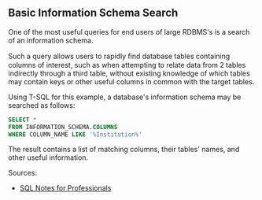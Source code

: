 ## Basic Information Schema Search
One of the most useful queries for end users of large RDBMS's is a search of an information schema.

Such a query allows users to rapidly ﬁnd database tables containing columns of interest, such as when attempting
to relate data from 2 tables indirectly through a third table, without existing knowledge of which tables may contain
keys or other useful columns in common with the target tables.

Using T-SQL for this example, a database's information schema may be searched as follows:
```sql
SELECT *
FROM INFORMATION_SCHEMA.COLUMNS
WHERE COLUMN_NAME LIKE '%Institution%'
```
The result contains a list of matching columns, their tables' names, and other useful information.  

Sources:
* [SQL Notes for Professionals](https://goalkicker.com/SQLBook)